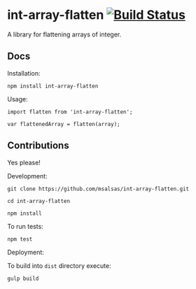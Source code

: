 # int-array-flatten [![Build Status](https://travis-ci.org/msalsas/int-array-flatten.svg?branch=master)](https://travis-ci.org/msalsas/int-array-flatten)

A library for flattening arrays of integer.

## Docs

Installation:

`npm install int-array-flatten`

Usage:

`import flatten from 'int-array-flatten';`

`var flattenedArray = flatten(array);`

## Contributions

Yes please!

Development:

`git clone https://github.com/msalsas/int-array-flatten.git`

`cd int-array-flatten`

`npm install`

To run tests:

`npm test`

Deployment:

To build into `dist` directory execute:

`gulp build`

